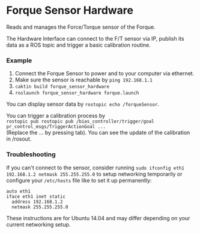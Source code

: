 # Forque Sensor Hardware

Reads and manages the Force/Torque sensor of the Forque.

The Hardware Interface can connect to the F/T sensor via IP, publish its data as a ROS topic and trigger a basic calibration routine.

### Example

1. Connect the Forque Sensor to power and to your computer via ethernet.
2. Make sure the sensor is reachable by ```ping 192.168.1.1```
3. ```caktin build forque_sensor_hardware```
4. ```roslaunch forque_sensor_hardware forque.launch```

You can display sensor data by ```rostopic echo /forqueSensor```.

You can trigger a calibration process by<br/>
```rostopic pub rostopic pub /bias_controller/trigger/goal pr_control_msgs/TriggerActionGoal ...```<br/>
(Replace the ... by pressing tab). You can see the update of the calibration in /rosout.

### Troubleshooting

If you can't connect to the sensor, consider running ```sudo ifconfig eth1 192.168.1.2 netmask 255.255.255.0``` to setup networking temporarily or configure your ```/etc/hosts``` file like to set it up permanently:

```
auto eth1
iface eth1 inet static
  address 192.168.1.2
  netmask 255.255.255.0
```

These instructions are for Ubuntu 14.04 and may differ depending on your current networking setup.
